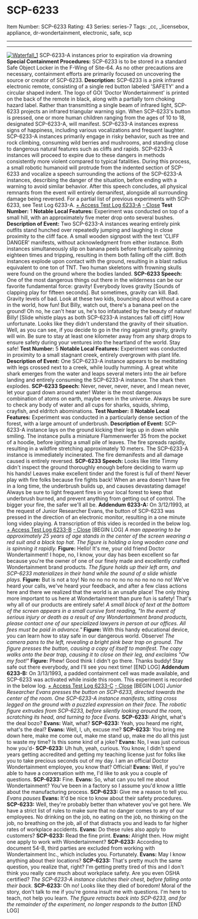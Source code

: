 # SCP-6233
Item Number: SCP-6233
Rating: 43
Series: series-7
Tags: _cc, _licensebox, appliance, dr-wondertainment, electronic, safe, scp

---

* * *
[![Waterfall_1](https://scp-wiki.wdfiles.com/local--resized-images/scp-6233/Waterfall_1/medium.jpg)](https://scp-wiki.wdfiles.com/local--files/scp-6233/Waterfall_1)
SCP-6233-A instances prior to expiration via drowning
**Special Containment Procedures:** SCP-6233 is to be stored in a standard Safe Object Locker in the F-Wing of Site-64. As no other precautions are necessary, containment efforts are primarily focused on uncovering the source or creator of SCP-6233.
**Description:** SCP-6233 is a pink infrared electronic remote, consisting of a single red button labeled 'SAFETY' and a circular shaped indent. The logo of GOI 'Doctor Wondertainment' is printed on the back of the remote in black, along with a partially torn choking hazard label. Rather than transmitting a single beam of infrared light, SCP-6233 projects an infrared triangular warning sign.
When SCP-6233's button is pressed, one or more human children ranging from the ages of 10 to 18, designated SCP-6233-A, will manifest. SCP-6233-A instances express signs of happiness, including various vocalizations and frequent laughter. SCP-6233-A instances primarily engage in risky behavior, such as tree and rock climbing, consuming wild berries and mushrooms, and standing close to dangerous natural features such as cliffs and rapids. SCP-6233-A instances will proceed to expire due to these dangers in methods consistently more violent compared to typical fatalities. During this process, a small robotic humanoid will protrude from the indented section of SCP-6233 and vocalize a speech surrounding the actions of the SCP-6233-A instances, describing the danger of the situation, before ending with a warning to avoid similar behavior. After this speech concludes, all physical remnants from the event will entirely demanifest, alongside all surrounding damage being reversed. For a partial list of previous experiments with SCP-6233, see Test Log 6233-A.
[\+ Access Test Log 6233-A](javascript:;)
[\- Close](javascript:;)
**Test Number:** 1
**Notable Local Features:** Experiment was conducted on top of a small hill, with an approximately five meter drop onto several bushes.
**Description of Event:** Two SCP-6233-A instances wearing entirely pink outfits stand hunched over repeatedly jumping and laughing in close proximity to the cliff face. A small wooden signpost with the text 'CLIFF DANGER' manifests, without acknowledgment from either instance. Both instances simultaneously slip on banana peels before frantically spinning eighteen times and tripping, resulting in them both falling off the cliff. Both instances explode upon contact with the ground, resulting in a blast radius equivalent to one ton of TNT. Two human skeletons with frowning skulls were found on the ground where the bodies landed.
**SCP-6233 Speech:** One of the most dangerous things out there in the wilderness can be our favorite fundamental force: gravity! Everybody loves gravity [Sounds of clapping play for fifteen seconds]. But sometimes, gravity can kill. Bad. Gravity levels of bad. Look at these two kids, bouncing about without a care in the world, how fun! But Billy, watch out, there's a banana peel on the ground! Oh no, he can't hear us, he's too infatuated by the beauty of nature! Billy! [Slide whistle plays as both SCP-6233-A instances fall off cliff] How unfortunate. Looks like they didn't understand the gravity of their situation. Well, as you can see, if you decide to go in the ring against gravity, gravity will win. Be sure to stay at least one kilometer away from any sharp drops to ensure safety during your ventures into the heartland of the world. Stay safe!
**Test Number:** 5
**Notable Local Features:** Experiment was conducted in proximity to a small stagnant creek, entirely overgrown with plant life.
**Description of Event:** One SCP-6233-A instance appears to be meditating with legs crossed next to a creek, while loudly humming. A great white shark emerges from the water and leaps several meters into the air before landing and entirely consuming the SCP-6233-A instance. The shark then explodes.
**SCP-6233 Speech:** Never, never, never, never, and I mean never, let your guard down around water! Water is the most dangerous combination of atoms on earth, maybe even in the universe. Always be sure to check any body of water and all cups for sharks, squids, shrimp, crayfish, and eldritch abominations.
**Test Number:** 8
**Notable Local Features:** Experiment was conducted in a particularly dense section of the forest, with a large amount of underbrush.
**Description of Event:** SCP-6233-A instance lays on the ground kicking their legs up in down while smiling. The instance pulls a miniature Flammenwerfer 35 from the pocket of a hoodie, before igniting a small pile of leaves. The fire spreads rapidly, resulting in a wildfire stretching approximately 10 meters. The SCP-6233-A instance is immediately incinerated. The fire demanifests and all damage caused is entirely reversed.
**SCP-6233 Speech:** Looks like little Timmy didn't inspect the ground thoroughly enough before deciding to warm up his hands! Leaves make excellent tinder and the forest is full of them! Never play with fire folks because fire fights back! When an area doesn't have fire in a long time, the underbrush builds up, and causes devastating damage! Always be sure to light frequent fires in your local forest to keep that underbrush burned, and prevent anything from getting out of control. The bigger your fire, the safer we'll all be.
**Addendum 6233-A:** On 3/12/1993, at the request of Junior Researcher Evans, the button of SCP-6233 was pressed in the direction of an electronic monitor, resulting in a one minute long video playing. A transcription of this video is recorded in the below log.
[\+ Access Test Log 6233-B](javascript:;)
[\- Close](javascript:;)
[BEGIN LOG]
_A man appearing to be approximately 25 years of age stands in the center of the screen wearing a red suit and a black top hat. The figure is holding a long wooden cane and is spinning it rapidly._
**Figure:** Hello! It's me, your old friend Doctor Wondertainment! I hope, no, I know, your day has been excellent so far because you're the owner of one of our finely made and excellently crafted Wondertainment brand products.
_The figure holds up their left arm, and SCP-6233 materializes in their hand while the sound of a slide whistle plays._
**Figure:** But is not a toy! No no no no no no no no no no no no! We've heard your calls, we've heard your feedback, and after a few class actions here and there we realized that the world is an unsafe place! The only thing more important to us here at Wondertainment than pure fun is safety! That's why all of our products are entirely safe!
_A small block of text at the bottom of the screen appears in a small cursive font reading, "In the event of serious injury or death as a result of any Wondertainment brand products, please contact one of our specialized lawyers in person at our offices. All fees must be paid in advance."_
**Figure:** With this handy educational device, you can learn how to stay safe in our dangerous world. Observe!
_The camera pans to the left, revealing a bright pink bear trap on ground. The figure presses the button, causing a copy of itself to manifest. The copy walks onto the bear trap, causing it to close on their leg, and exclaims "Ow my foot!"_
**Figure:** Phew! Good think I didn't go there. Thanks buddy! Stay safe out there everybody, and I'll see you next time!
[END LOG]
**Addendum 6233-B:** On 3/13/1993, a padded containment cell was made available, and SCP-6233 was activated while inside this room. This experiment is recorded in the below log.
[\+ Access Test Log 6233-C](javascript:;)
[\- Close](javascript:;)
[BEGIN LOG]
_Junior Researcher Evans presses the button on SCP-6233, directed towards the center of the room. One SCP-6233-A instance manifests, sitting cross legged on the ground with a puzzled expression on their face. The robotic figure extrudes from SCP-6233, before silently looking around the room, scratching its head, and turning to face Evans._
**SCP-6233:** Alright, what's the deal bozo?
**Evans:** Wait, what?
**SCP-6233:** Yeah, you heard me right, what's the deal?
**Evans:** Well, I, uh, excuse me?
**SCP-6233:** You bring me down here, make me come out, make me stand up, make me do all this just to waste my time? Is this some kind of a joke?
**Evans:** No, I was just curious how you'd-
**SCP-6233:** Uh huh, yeah, curious. You know, I didn't spend years getting accredited and getting my teaching license just for folks like you to take precious seconds out of my day. I am an official Doctor Wondertainment employee, you know that? Official!
**Evans:** Well, if you're able to have a conversation with me, I'd like to ask you a couple of questions.
**SCP-6233:** Fine.
**Evans:** So, what can you tell me about Wondertainment? You've been in a factory so I assume you'd know a little about the manufacturing process.
**SCP-6233:** Give me a reason to tell you.
_Evans pauses_
**Evans:** It'd be nice to know about their safety procedures.
**SCP-6233:** Well, they're probably better than whatever you've got here. We have a strict list of rules to make sure that no danger comes to any of our employees. No drinking on the job, no eating on the job, no thinking on the job, no breathing on the job, all of that distracts you and leads to far higher rates of workplace accidents.
**Evans:** Do these rules also apply to customers?
**SCP-6233:** Read the fine print.
**Evans:** Alright then. How might one apply to work with Wondertainment?
**SCP-6233:** According to document 54-B, third parties are excluded from working with Wondertainment Inc., which includes you. Fortunately.
**Evans:** May I know anything about their locations?
**SCP-6233:** That's pretty much the same question, you realize that, right? I'm getting pretty tired of this and I don't think you really care much about workplace safety. Are you even OSHA certified?
_The SCP-6233-A instance clutches their chest, before falling onto their back._
**SCP-6233:** Oh no! Looks like they died of boredom! Moral of the story, don't talk to me if you're gonna insult me with questions. I'm here to teach, not help you learn.
_The figure retracts back into SCP-6233, and for the remainder of the experiment, no longer responds to the button_
[END LOG]